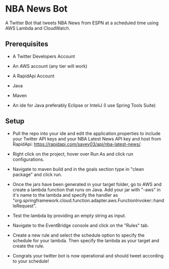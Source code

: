 # NBA News Bot
A Twitter Bot that tweets NBA News from ESPN at a scheduled time using AWS Lambda and CloudWatch.

## Prerequisites

- A Twitter Developers Account

- An AWS account (any tier will work)

- A RapidApi Account

- Java

- Maven

- An ide for Java preferably Eclipse or InteliJ (I use Spring Tools Suite)

## Setup
- Pull the repo into your ide and edit the application.properties to include your Twitter API keys and your NBA Latest News API key and host from RapidApi: https://rapidapi.com/savey03/api/nba-latest-news/.

- Right click on the project, hover over Run As and click run configurations.

- Navigate to maven build and in the goals section type in "clean package" and click run.

- Once the jars have been generated in your target folder, go to AWS and create a lambda function that runs on Java. Add your jar with "-aws" in it's name to the lambda and specify the handler as "org.springframework.cloud.function.adapter.aws.FunctionInvoker::handleRequest".

- Test the lambda by providing an empty string as input.

- Navigate to the EventBridge console and click on the "Rules" tab.

- Create a new rule and select the schedule option to specify the schedule for your lambda. Then specify the lambda as your target and create the rule.

- Congrats your twitter bot is now operational and should tweet according to your schedule!

